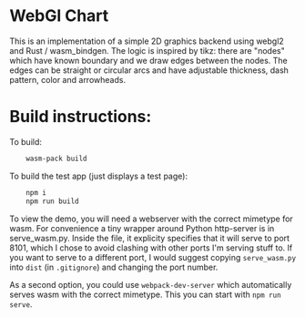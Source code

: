 # WebGl Chart
This is an implementation of a simple 2D graphics backend using webgl2 and Rust / wasm_bindgen.
The logic is inspired by tikz: there are "nodes" which have known boundary and we draw edges between the nodes.
The edges can be straight or circular arcs and have adjustable thickness, dash pattern, color and arrowheads.


# Build instructions:
To build: 
```sh
    wasm-pack build
```

To build the test app (just displays a test page):
```sh
    npm i
    npm run build
```

To view the demo, you will need a webserver with the correct mimetype for wasm. For convenience a tiny wrapper around Python http-server is in serve_wasm.py. Inside the file, it explicity specifies that it will serve to port 8101, which I chose to avoid clashing with other ports I'm serving stuff to. If you want to serve to a different port, I would suggest copying `serve_wasm.py` into `dist` (in `.gitignore`) and changing the port number.

As a second option, you could use `webpack-dev-server` which automatically serves wasm with the correct mimetype. This you can start with `npm run serve`.